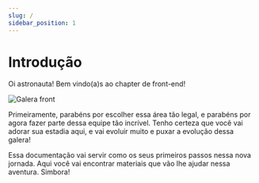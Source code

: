 ```yaml
---
slug: /
sidebar_position: 1
---
```


# Introdução

Oi astronauta! Bem vindo(a)s ao chapter de front-end!

![Galera front](../static/img/galera-front.jpg)

Primeiramente, parabéns por escolher essa área tão legal, e parabéns por agora fazer parte dessa equipe tão incrível. Tenho certeza que você vai adorar sua estadia aqui, e vai evoluir muito e puxar a evolução dessa galera!

Essa documentação vai servir como os seus primeiros passos nessa nova jornada. Aqui você vai encontrar materiais que vão lhe ajudar nessa aventura. Simbora!
